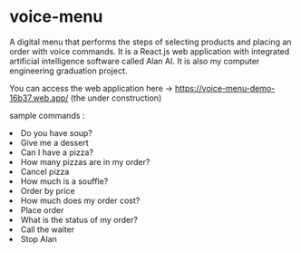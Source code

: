 # voice-menu
 A digital menu that performs the steps of selecting products and placing an order with voice commands. It is a React.js web application with integrated artificial intelligence software called Alan AI. It is also my computer engineering graduation project.

You can access the web application here -> https://voice-menu-demo-16b37.web.app/ (the under construction)

sample commands :

<li> Do you have soup? </li>
<li> Give me a dessert </li>
<li> Can I have a pizza? </li>
<li> How many pizzas are in my order? </li>
<li> Cancel pizza </li>
<li> How much is a souffle? </li>
<li> Order by price </li>
<li> How much does my order cost? </li>
<li> Place order </li>
<li> What is the status of my order? </li>
<li> Call the waiter </li>
<li> Stop Alan </li>
